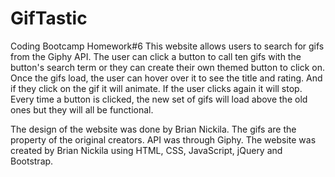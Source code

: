 # GifTastic
Coding Bootcamp Homework#6
This website allows users to search for gifs from the Giphy API.
The user can click a button to call ten gifs with the button's search term or they can create their own themed button to click on. Once the gifs load, the user can hover over it to see the title and rating. And if they click on the gif it will animate. If the user clicks again it will stop. Every time a button is clicked, the new set of gifs will load above the old ones but they will all be functional.

The design of the website was done by Brian Nickila.
The gifs are the property of the original creators.
API was through Giphy.
The website was created by Brian Nickila using HTML, CSS, JavaScript, jQuery and Bootstrap.
